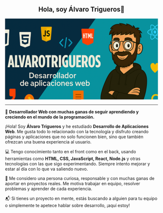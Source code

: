 <div align="center">

## Hola, soy Álvaro Trigueros👋  

<img src="BanerGit.PNG" alt="Imagen de Álvaro Trigueros"/>

</div>

---

🎯 **Desarrollador Web con muchas ganas de seguir aprendiendo y creciendo en el mundo de la programación.**

¡Hola! Soy **Álvaro Trigueros** y he estudiado **Desarrollo de Aplicaciones Web**. Me gusta todo lo relacionado con la tecnología y disfruto creando páginas y aplicaciones que no solo funcionen bien, sino que también ofrezcan una buena experiencia al usuario.

💻 Tengo conocimiento tanto en el front como en el back, usando herramientas como **HTML, CSS, JavaScript, React, Node.js** y otras tecnologías con las que sigo experimentando. Siempre intento mejorar y estar al día con lo que va saliendo nuevo.

🚀 Me considero una persona curiosa, responsable y con muchas ganas de aportar en proyectos reales. Me motiva trabajar en equipo, resolver problemas y aprender de cada experiencia.

📬 Si tienes un proyecto en mente, estás buscando a alguien para tu equipo o simplemente te apetece hablar sobre desarrollo, ¡aquí estoy!
